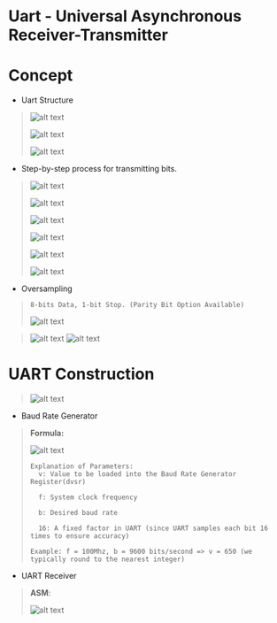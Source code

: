 # Uart - Universal Asynchronous Receiver-Transmitter

# Concept
* Uart Structure
>
> ![alt text](image/7.png)
>
> ![alt text](image/8.png)
> 
> ![alt text](image/9.png)
>
* Step-by-step process for transmitting bits.
>
> ![alt text](image/1.png)
> 
> ![alt text](image/2.png)
> 
> ![alt text](image/3.png)
> 
> ![alt text](image/4.png)
> 
> ![alt text](image/5.png)
> 
> ![alt text](image/6.png)
>
* Oversampling
> ```
> 8-bits Data, 1-bit Stop. (Parity Bit Option Available)
> ```
> ![alt text](image/10.png)

> ![alt text](image/11.png)
> ![alt text](image/12.png)
>
# UART Construction
> ![alt text](image/13.png)

* Baud Rate Generator
> __Formula:__
> 
> ![alt text](image/14.png)
> ```
> Explanation of Parameters:
>   v: Value to be loaded into the Baud Rate Generator Register(dvsr)
>
>   f: System clock frequency
>
>   b: Desired baud rate
>
>   16: A fixed factor in UART (since UART samples each bit 16 times to ensure accuracy)
>
> Example: f = 100Mhz, b = 9600 bits/second => v = 650 (we typically round to the nearest integer)

* UART Receiver
> __ASM__:
> 
> ![alt text](image/15.png)
